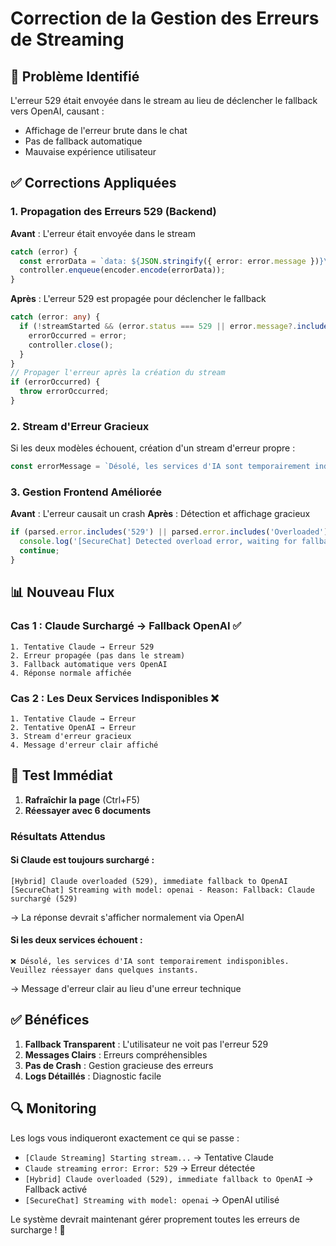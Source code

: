 # Correction de la Gestion des Erreurs de Streaming

## 🐛 Problème Identifié

L'erreur 529 était envoyée dans le stream au lieu de déclencher le fallback vers OpenAI, causant :
- Affichage de l'erreur brute dans le chat
- Pas de fallback automatique
- Mauvaise expérience utilisateur

## ✅ Corrections Appliquées

### 1. Propagation des Erreurs 529 (Backend)

**Avant** : L'erreur était envoyée dans le stream
```typescript
catch (error) {
  const errorData = `data: ${JSON.stringify({ error: error.message })}\n\n`;
  controller.enqueue(encoder.encode(errorData));
}
```

**Après** : L'erreur 529 est propagée pour déclencher le fallback
```typescript
catch (error: any) {
  if (!streamStarted && (error.status === 529 || error.message?.includes('Overloaded'))) {
    errorOccurred = error;
    controller.close();
  }
}
// Propager l'erreur après la création du stream
if (errorOccurred) {
  throw errorOccurred;
}
```

### 2. Stream d'Erreur Gracieux

Si les deux modèles échouent, création d'un stream d'erreur propre :
```typescript
const errorMessage = `Désolé, les services d'IA sont temporairement indisponibles. Veuillez réessayer dans quelques instants.`;
```

### 3. Gestion Frontend Améliorée

**Avant** : L'erreur causait un crash
**Après** : Détection et affichage gracieux
```typescript
if (parsed.error.includes('529') || parsed.error.includes('Overloaded')) {
  console.log('[SecureChat] Detected overload error, waiting for fallback...');
  continue;
}
```

## 📊 Nouveau Flux

### Cas 1 : Claude Surchargé → Fallback OpenAI ✅
```
1. Tentative Claude → Erreur 529
2. Erreur propagée (pas dans le stream)
3. Fallback automatique vers OpenAI
4. Réponse normale affichée
```

### Cas 2 : Les Deux Services Indisponibles ❌
```
1. Tentative Claude → Erreur
2. Tentative OpenAI → Erreur
3. Stream d'erreur gracieux
4. Message d'erreur clair affiché
```

## 🧪 Test Immédiat

1. **Rafraîchir la page** (Ctrl+F5)
2. **Réessayer avec 6 documents**

### Résultats Attendus

#### Si Claude est toujours surchargé :
```
[Hybrid] Claude overloaded (529), immediate fallback to OpenAI
[SecureChat] Streaming with model: openai - Reason: Fallback: Claude surchargé (529)
```
→ La réponse devrait s'afficher normalement via OpenAI

#### Si les deux services échouent :
```
❌ Désolé, les services d'IA sont temporairement indisponibles. Veuillez réessayer dans quelques instants.
```
→ Message d'erreur clair au lieu d'une erreur technique

## ✅ Bénéfices

1. **Fallback Transparent** : L'utilisateur ne voit pas l'erreur 529
2. **Messages Clairs** : Erreurs compréhensibles
3. **Pas de Crash** : Gestion gracieuse des erreurs
4. **Logs Détaillés** : Diagnostic facile

## 🔍 Monitoring

Les logs vous indiqueront exactement ce qui se passe :
- `[Claude Streaming] Starting stream...` → Tentative Claude
- `Claude streaming error: Error: 529` → Erreur détectée
- `[Hybrid] Claude overloaded (529), immediate fallback to OpenAI` → Fallback activé
- `[SecureChat] Streaming with model: openai` → OpenAI utilisé

Le système devrait maintenant gérer proprement toutes les erreurs de surcharge ! 🚀 